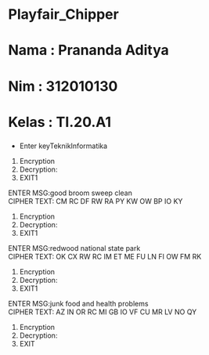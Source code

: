 # Playfair_Chipper

# Nama : Prananda Aditya

# Nim : 312010130

# Kelas : TI.20.A1

###

- Enter keyTeknikInformatika

1.  Encryption
2.  Decryption:
3.  EXIT1

ENTER MSG:good broom sweep clean<br>
CIPHER TEXT: CM RC DF RW RA PY KW OW BP IO KY <br>

1.  Encryption
2.  Decryption:
3.  EXIT1

ENTER MSG:redwood national state park<br>
CIPHER TEXT: OK CX RW RC IM ET ME FU LN FI OW FM RK <br>

1.  Encryption
2.  Decryption:
3.  EXIT1

ENTER MSG:junk food and health problems<br>
CIPHER TEXT: AZ IN OR RC MI GB IO VF CU MR LV NO QY
<br>

1.  Encryption
2.  Decryption:
3.  EXIT
